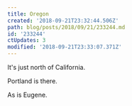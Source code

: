 ```yaml
---
title: Oregon
created: '2018-09-21T23:32:44.506Z'
path: blog/posts/2018/09/21/233244.md
id: '233244'
ctUpdates: 3
modified: '2018-09-21T23:33:07.371Z'
---
```

It's just north of California.

Portland is there.

As is Eugene.